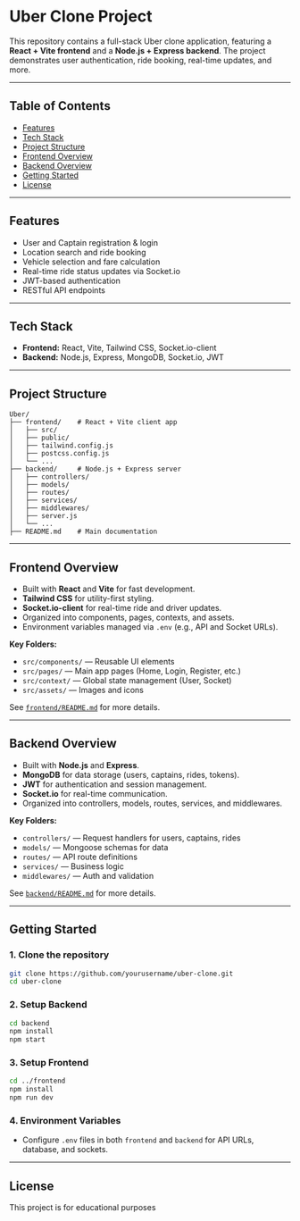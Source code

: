 # Uber Clone Project

This repository contains a full-stack Uber clone application, featuring a **React + Vite frontend** and a **Node.js + Express backend**. The project demonstrates user authentication, ride booking, real-time updates, and more.

---

## Table of Contents

- [Features](#features)
- [Tech Stack](#tech-stack)
- [Project Structure](#project-structure)
- [Frontend Overview](#frontend-overview)
- [Backend Overview](#backend-overview)
- [Getting Started](#getting-started)
- [License](#license)

---

## Features

- User and Captain registration & login
- Location search and ride booking
- Vehicle selection and fare calculation
- Real-time ride status updates via Socket.io
- JWT-based authentication
- RESTful API endpoints

---

## Tech Stack

- **Frontend:** React, Vite, Tailwind CSS, Socket.io-client
- **Backend:** Node.js, Express, MongoDB, Socket.io, JWT

---

## Project Structure

```
Uber/
├── frontend/    # React + Vite client app
│   ├── src/
│   ├── public/
│   ├── tailwind.config.js
│   ├── postcss.config.js
│   └── ...
├── backend/     # Node.js + Express server
│   ├── controllers/
│   ├── models/
│   ├── routes/
│   ├── services/
│   ├── middlewares/
│   ├── server.js
│   └── ...
├── README.md    # Main documentation
```

---

## Frontend Overview

- Built with **React** and **Vite** for fast development.
- **Tailwind CSS** for utility-first styling.
- **Socket.io-client** for real-time ride and driver updates.
- Organized into components, pages, contexts, and assets.
- Environment variables managed via `.env` (e.g., API and Socket URLs).

**Key Folders:**
- `src/components/` — Reusable UI elements
- `src/pages/` — Main app pages (Home, Login, Register, etc.)
- `src/context/` — Global state management (User, Socket)
- `src/assets/` — Images and icons

See [`frontend/README.md`](./frontend/README.md) for more details.

---

## Backend Overview

- Built with **Node.js** and **Express**.
- **MongoDB** for data storage (users, captains, rides, tokens).
- **JWT** for authentication and session management.
- **Socket.io** for real-time communication.
- Organized into controllers, models, routes, services, and middlewares.

**Key Folders:**
- `controllers/` — Request handlers for users, captains, rides
- `models/` — Mongoose schemas for data
- `routes/` — API route definitions
- `services/` — Business logic
- `middlewares/` — Auth and validation

See [`backend/README.md`](./backend/README.md) for more details.

---

## Getting Started

### 1. Clone the repository

```bash
git clone https://github.com/yourusername/uber-clone.git
cd uber-clone
```

### 2. Setup Backend

```bash
cd backend
npm install
npm start
```

### 3. Setup Frontend

```bash
cd ../frontend
npm install
npm run dev
```

### 4. Environment Variables

- Configure `.env` files in both `frontend` and `backend` for API URLs, database, and sockets.

---

## License

This project is for educational purposes